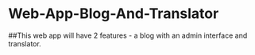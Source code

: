 # Web-App-Blog-And-Translator
 
##This web app will have 2 features - a blog with an admin interface and translator. 
